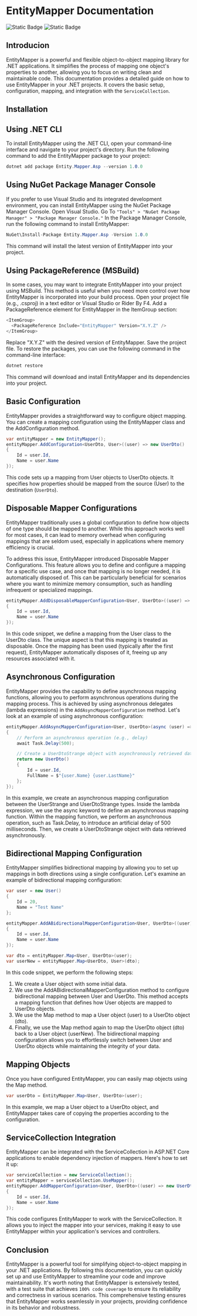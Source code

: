 # EntityMapper Documentation
![Static Badge](https://img.shields.io/badge/latest_version-1.2.1-blue) ![Static Badge](https://img.shields.io/badge/license-MIT-green)
## Introducion
EntityMapper is a powerful and flexible object-to-object mapping library for .NET applications. It simplifies the process of mapping one object's properties to another, allowing you to focus on writing clean and maintainable code.
This documentation provides a detailed guide on how to use EntityMapper in your .NET projects. It covers the basic setup, configuration, mapping, and integration with the `ServiceCollection`.

## Installation 
## <a id="installcli"/> Using .NET CLI
To install EntityMapper using the .NET CLI, open your command-line interface and navigate to your project's directory.
Run the following command to add the EntityMapper package to your project:
```c#
dotnet add package Entity.Mapper.Asp --version 1.0.0
```
## <a id="installnugetpackage"/> Using NuGet Package Manager Console
If you prefer to use Visual Studio and its integrated development environment, you can install EntityMapper using the NuGet Package Manager Console.
Open Visual Studio.
Go To `"Tools" > "NuGet Package Manager" > "Package Manager Console."`
In the Package Manager Console, run the following command to install EntityMapper:
```c#
NuGet\Install-Package Entity.Mapper.Asp -Version 1.0.0
```
This command will install the latest version of EntityMapper into your project.
## <a id="installmsbuild"/> Using PackageReference (MSBuild)
In some cases, you may want to integrate EntityMapper into your project using MSBuild. This method is useful when you need more control over how EntityMapper is incorporated into your build process.
Open your project file (e.g., .csproj) in a text editor or Visual Studio or Rider By F4.
Add a PackageReference element for EntityMapper in the ItemGroup section:
```c#
<ItemGroup>
  <PackageReference Include="EntityMapper" Version="X.Y.Z" />
</ItemGroup>
```
Replace "X.Y.Z" with the desired version of EntityMapper.
Save the project file.
To restore the packages, you can use the following command in the command-line interface:
```c#
dotnet restore
```
This command will download and install EntityMapper and its dependencies into your project.
## Basic Configuration
EntityMapper provides a straightforward way to configure object mapping. You can create a mapping configuration using the EntityMapper class and the AddConfiguration method.
```c#
var entityMapper = new EntityMapper();
entityMapper.AddConfiguration<UserDto, User>((user) => new UserDto()
{
    Id = user.Id,
    Name = user.Name
});
```
This code sets up a mapping from User objects to UserDto objects. It specifies how properties should be mapped from the source (User) to the destination (`UserDto`).
## Disposable Mapper Configurations
EntityMapper traditionally uses a global configuration to define how objects of one type should be mapped to another. While this approach works well for most cases, it can lead to memory overhead when configuring mappings that are seldom used, especially in applications where memory efficiency is crucial.

To address this issue, EntityMapper introduced Disposable Mapper Configurations. This feature allows you to define and configure a mapping for a specific use case, and once that mapping is no longer needed, it is automatically disposed of. This can be particularly beneficial for scenarios where you want to minimize memory consumption, such as handling infrequent or specialized mappings.
```c#
entityMapper.AddDisposableMapperConfiguration<User, UserDto>((user) => new UserDto()
{
    Id = user.Id,
    Name = user.Name
});
```
In this code snippet, we define a mapping from the User class to the UserDto class. The unique aspect is that this mapping is treated as disposable. Once the mapping has been used (typically after the first request), EntityMapper automatically disposes of it, freeing up any resources associated with it.
## Asynchronous Configuration
EntityMapper provides the capability to define asynchronous mapping functions, allowing you to perform asynchronous operations during the mapping process. This is achieved by using asynchronous delegates (lambda expressions) in the `AddAsyncMapperConfiguration` method. Let's look at an example of using asynchronous configuration:
```c#
entityMapper.AddAsyncMapperConfiguration<User, UserDto>(async (user) =>
{
    // Perform an asynchronous operation (e.g., delay)
    await Task.Delay(500);

    // Create a UserDtoStrange object with asynchronously retrieved data
    return new UserDto()
    {
        Id = user.Id,
        FullName = $"{user.Name} {user.LastName}"
    };
});
```
In this example, we create an asynchronous mapping configuration between the UserStrange and UserDtoStrange types. Inside the lambda expression, we use the async keyword to define an asynchronous mapping function. Within the mapping function, we perform an asynchronous operation, such as Task.Delay, to introduce an artificial delay of 500 milliseconds. Then, we create a UserDtoStrange object with data retrieved asynchronously.

## Bidirectional Mapping Configuration
EntityMapper simplifies bidirectional mapping by allowing you to set up mappings in both directions using a single configuration. Let's examine an example of bidirectional mapping configuration:
```c#
var user = new User()
{
    Id = 20,
    Name = "Test Name"
};

entityMapper.AddABidirectionalMapperConfiguration<User, UserDto>((user) => new UserDto()
{
    Id = user.Id,
    Name = user.Name
});

var dto = entityMapper.Map<User, UserDto>(user);
var userNew = entityMapper.Map<UserDto, User>(dto);
```
In this code snippet, we perform the following steps:
1. We create a User object with some initial data.
2. We use the AddABidirectionalMapperConfiguration method to configure bidirectional mapping between User and UserDto. This method accepts a mapping function that defines how User objects are mapped to UserDto objects.
3. We use the Map method to map a User object (user) to a UserDto object (dto).
4. Finally, we use the Map method again to map the UserDto object (dto) back to a User object (userNew).
The bidirectional mapping configuration allows you to effortlessly switch between User and UserDto objects while maintaining the integrity of your data.

## Mapping Objects
Once you have configured EntityMapper, you can easily map objects using the Map method.
```c#
var userDto = EntityMapper.Map<User, UserDto>(user);
```
In this example, we map a User object to a UserDto object, and EntityMapper takes care of copying the properties according to the configuration.

## ServiceCollection Integration
EntityMapper can be integrated with the ServiceCollection in ASP.NET Core applications to enable dependency injection of mappers. Here's how to set it up:
```c#
var serviceCollection = new ServiceCollection();
var entityMapper = serviceCollection.UseMapper();
entityMapper.AddMapperConfiguration<User, UserDto>((user) => new UserDto()
{
    Id = user.Id,
    Name = user.Name
});
```
This code configures EntityMapper to work with the ServiceCollection. It allows you to inject the mapper into your services, making it easy to use EntityMapper within your application's services and controllers.
## Conclusion
EntityMapper is a powerful tool for simplifying object-to-object mapping in your .NET applications. By following this documentation, you can quickly set up and use EntityMapper to streamline your code and improve maintainability. It's worth noting that EntityMapper is extensively tested, with a test suite that achieves 
`100% code coverage` to ensure its reliability and correctness in various scenarios. This comprehensive testing ensures that EntityMapper works seamlessly in your projects, providing confidence in its behavior and robustness.
